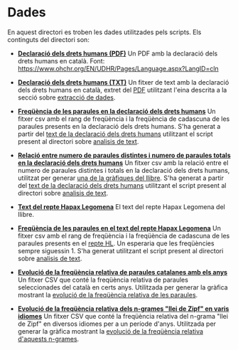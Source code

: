 # Dades

En aquest directori es troben les dades utilitzades pels scripts. Els
continguts del directori son:

* [**Declaració dels drets humans (PDF)**](DeclaracioDretsHumans.pdf) Un PDF
  amb la declaració dels drets humans en català. Font:
  https://www.ohchr.org/EN/UDHR/Pages/Language.aspx?LangID=cln
  
* [**Declaració dels drets humans (TXT)**](DeclaracioDretsHumans.txt) Un fitxer
  de text amb la declaració dels drets humans en català, extret del
  [PDF](DeclaracioDretsHumans.pdf) utilitzant l'eina descrita a la secció sobre
  [extracció de dades](../text_extraction).

* [**Freqüència de les paraules en la declaració dels drets
  humans**](DeclaracioDretsHumansFrequencies.csv) Un fitxer csv amb el rang de
  freqüència i la freqüència de cadascuna de les paraules presents en la
  declaració dels drets humans. S'ha generat a partir del [text de la
  declaració dels drets humans](DeclaracioDretsHumans.txt) utilitzant el script
  present al directori sobre [analisis de text](../text_analysis).
  
* [**Relació entre numero de paraules distintes i numero de paraules totals en
  la declaració dels drets humans**](DeclaracioDretsHumansDistintes.csv) Un
  fitxer csv amb la relació entre el numero de paraules distintes i totals en
  la declaració dels drets humans, utilitzat per generar [una de la gràfiques
  del llibre](../distinct_total). S'ha generat a partir del [text de la
  declaració dels drets humans](DeclaracioDretsHumans.txt) utilitzant el script
  present al directori sobre [analisis de text](../text_analysis).
  
* [**Text del repte Hapax Legomena**](repte_hl.txt) El text del repte Hapax
  Legomena del llibre.
  
* [**Freqüència de les paraules en el text del repte Hapax
  Legomena**](repte_hl.csv) Un fitxer csv amb el rang de freqüència i la
  freqüència de cadascuna de les paraules presents en el [repte
  HL](repte_hl.txt). Un esperaria que les freqüències sempre siguessin 1. S'ha
  generat utilitzant el script present al directori sobre [analisis de
  text](../text_analysis).
  
* [**Evolució de la freqüència relativa de paraules catalanes amb els
  anys**](catalan_words.csv) Un fitxer CSV que conté la freqüència relativa de
  paraules seleccionades del català en certs anys. Utilitzada per generar la
  gràfica mostrant la [evolució de la freqüència relativa de les
  paraules](../frequency_evolution).
  
* [**Evolució de la freqüència relativa dels n-grames "llei de Zipf" en varis
  idiomes**](zipf_ngrams.csv) Un fitxer CSV que conté la freqüència relativa
  del n-grama "llei de Zipf" en diversos idiomes per a un període
  d'anys. Utilitzada per generar la gràfica mostrant la [evolució de la
  freqüència relativa d'aquests n-grames](../frequency_evolution).
